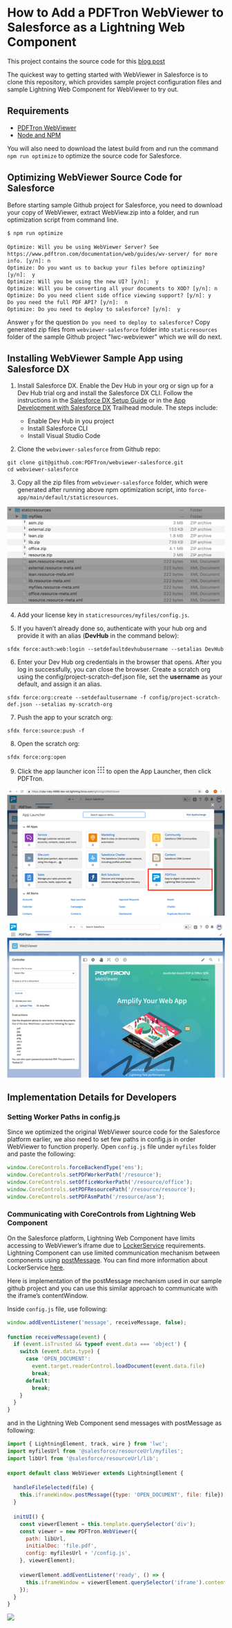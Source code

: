 

# How to Add a PDFTron WebViewer to Salesforce as a Lightning Web Component
This project contains the source code for this [blog post](https://www.pdftron.com/blog/webviewer/add-pdf-viewer-editor-to-salesforce-as-lwc/)

The quickest way to getting started with WebViewer in Salesforce is to clone this repository, which provides sample project configuration files and sample Lightning Web Component for WebViewer to try out.

## Requirements

* [PDFTron WebViewer](https://www.pdftron.com/downloads/)
* [Node and NPM](https://nodejs.org/en/)

You will also need to download the latest build from and run the command `npm run optimize` to optimize the source code for Salesforce.

## Optimizing WebViewer Source Code for Salesforce

Before starting sample Github project for Salesforce, you need to download your copy of WebViewer, extract WebView.zip into a folder, and run optimization script from command line.
```
$ npm run optimize

Optimize: Will you be using WebViewer Server? See https://www.pdftron.com/documentation/web/guides/wv-server/ for more info. [y/n]: n
Optimize: Do you want us to backup your files before optimizing? [y/n]:  y
Optimize: Will you be using the new UI? [y/n]:  y
Optimize: Will you be converting all your documents to XOD? [y/n]: n
Optimize: Do you need client side office viewing support? [y/n]: y
Do you need the full PDF API? [y/n]:  n
Optimize: Do you need to deploy to salesforce? [y/n]:  y
```

Answer `y` for the question `Do you need to deploy to salesforce?` Copy generated zip files from `webviewer-salesforce` folder into `staticresources` folder of the sample Github project "lwc-webviewer" which we will do next.


## Installing WebViewer Sample App using Salesforce DX
1. Install Salesforce DX. Enable the Dev Hub in your org or sign up for a Dev Hub trial org and install the Salesforce DX CLI. Follow the instructions in the [Salesforce DX Setup Guide](https://developer.salesforce.com/docs/atlas.en-us.sfdx_setup.meta/sfdx_setup/sfdx_setup_intro.htm?search_text=trial%20hub%20org) or in the [App Development with Salesforce DX](https://trailhead.salesforce.com/modules/sfdx_app_dev) Trailhead module. The steps include:
   * Enable Dev Hub in you project
   * Install Salesforce CLI
   * Install Visual Studio Code

2. Clone the `webviewer-salesforce` from Github repo:
```
git clone git@github.com:PDFTron/webviewer-salesforce.git
cd webviewer-salesforce
```

3. Copy all the zip files from `webviewer-salesforce` folder, which were generated after running above npm optimization script, into `force-app/main/default/staticresources`.

![Zip files][zip_files]

4. Add your license key in `staticresources/myfiles/config.js`.

5. If you haven’t already done so, authenticate with your hub org and provide it with an alias (**DevHub** in the command below):
```
sfdx force:auth:web:login --setdefaultdevhubusername --setalias DevHub
```

6. Enter your Dev Hub org credentials in the browser that opens. After you log in successfully, you can close the browser. Create a scratch org using the config/project-scratch-def.json file, set the **username** as your default, and assign it an alias.
```
sfdx force:org:create --setdefaultusername -f config/project-scratch-def.json --setalias my-scratch-org
```

7. Push the app to your scratch org:
```
sfdx force:source:push -f
```

8. Open the scratch org:
```
sfdx force:org:open
```

9. Click the app launcher icon ![App Launcher icon][app_launcher] to open the App Launcher, then click PDFTron.

![PDFTron app][pdftron_app]

![WebViewer][webviewer]

## Implementation Details for Developers
### Setting Worker Paths in config.js
Since we optimized the original WebViewer source code for the Salesforce platform earlier, we also need to set few paths in config.js in order WebViewer to function properly. Open `config.js` file under `myfiles` folder and paste the following:
```js
window.CoreControls.forceBackendType('ems');
window.CoreControls.setPDFWorkerPath('/resource');
window.CoreControls.setOfficeWorkerPath('/resource/office');
window.CoreControls.setPDFResourcePath('/resource/resource');
window.CoreControls.setPDFAsmPath('/resource/asm');
```

### Communicating with CoreControls from Lightning Web Component
On the Salesforce platform, Lightning Web Component have limits accessing to WebViewer’s iframe due to [LockerService](https://developer.salesforce.com/blogs/developer-relations/2017/02/lockerservice-lightning-container-third-party-libraries-lightning-components.html) requirements. Lightning Component can use limited communication mechanism between components using [postMessage](https://developer.mozilla.org/en-US/docs/Web/API/Window/postMessage). You can find more information about LockerService [here](https://developer.salesforce.com/blogs/developer-relations/2017/02/lockerservice-lightning-container-third-party-libraries-lightning-components.html). 

Here is implementation of the postMessage mechanism used in our sample github project and you can use this similar approach to communicate with the iframe’s contentWindow.

Inside `config.js` file, use following:
```js
window.addEventListener('message', receiveMessage, false);

function receiveMessage(event) {
  if (event.isTrusted && typeof event.data === 'object') {
    switch (event.data.type) {
      case 'OPEN_DOCUMENT':
        event.target.readerControl.loadDocument(event.data.file)
        break;
      default:
        break;
    }
  }
}
```
and in the Lightning Web Component send messages with postMessage as following:

```js
import { LightningElement, track, wire } from 'lwc';
import myfilesUrl from '@salesforce/resourceUrl/myfiles';
import libUrl from '@salesforce/resourceUrl/lib';

export default class WebViewer extends LightningElement {
  
  handleFileSelected(file) {
    this.iframeWindow.postMessage({type: 'OPEN_DOCUMENT', file: file})
  }
  
  initUI() {
    const viewerElement = this.template.querySelector('div');
    const viewer = new PDFTron.WebViewer({
      path: libUrl,
      initialDoc: 'file.pdf',
      config: myfilesUrl + '/config.js',
    }, viewerElement);

    viewerElement.addEventListener('ready', () => {
      this.iframeWindow = viewerElement.querySelector('iframe').contentWindow
    });
  }
}
```

[zip_files]: misc/files.png "Zip files"
[pdftron_app]: misc/pdftron_app.png "PDFTron app"
[webviewer]: misc/webviewer.png "WebViewer"
[app_launcher]: misc/app_launcher.png "App Launcher"
![](https://onepixel.pdftron.com/webviewer-salesforce)
